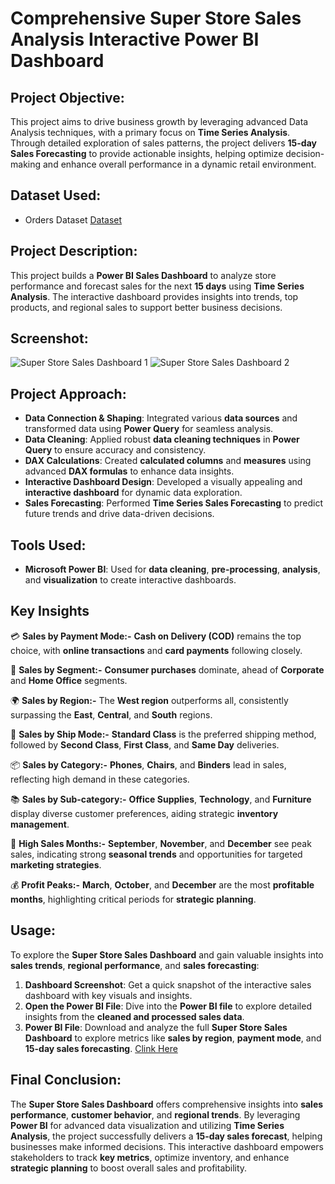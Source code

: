 # Comprehensive Super Store Sales Analysis Interactive Power BI Dashboard

## **Project Objective:**  
This project aims to drive business growth by leveraging advanced Data Analysis techniques, with a primary focus on **Time Series Analysis**. Through detailed exploration of sales patterns, the project delivers **15-day Sales Forecasting** to provide actionable insights, helping optimize decision-making and enhance overall performance in a dynamic retail environment.

## **Dataset Used:**
- Orders Dataset <a href="https://github.com/sayaniketsaini24/Super-Store-Sales-Dashboard-using-Power-BI/blob/main/SuperStore_Sales_Dataset.csv">Dataset</a>

## **Project Description:**
This project builds a **Power BI Sales Dashboard** to analyze store performance and forecast sales for the next **15 days** using **Time Series Analysis**. The interactive dashboard provides insights into trends, top products, and regional sales to support better business decisions.

## **Screenshot:**
![Super Store Sales Dashboard 1](https://github.com/user-attachments/assets/7ab75b0f-920c-49b3-aded-b73492e51170)
![Super Store Sales Dashboard 2](https://github.com/user-attachments/assets/c5d5d907-55f0-42db-a843-56530b5c4e7a)

## **Project Approach:**
- **Data Connection & Shaping**: Integrated various **data sources** and transformed data using **Power Query** for seamless analysis.
- **Data Cleaning**: Applied robust **data cleaning techniques** in **Power Query** to ensure accuracy and consistency.
- **DAX Calculations**: Created **calculated columns** and **measures** using advanced **DAX formulas** to enhance data insights.
- **Interactive Dashboard Design**: Developed a visually appealing and **interactive dashboard** for dynamic data exploration.
- **Sales Forecasting**: Performed **Time Series Sales Forecasting** to predict future trends and drive data-driven decisions.

## **Tools Used:**
- **Microsoft Power BI**: Used for **data cleaning**, **pre-processing**, **analysis**, and **visualization** to create interactive dashboards.

## **Key Insights**
💳 **Sales by Payment Mode:-** **Cash on Delivery (COD)** remains the top choice, with **online transactions** and **card payments** following closely.

🏢 **Sales by Segment:-** **Consumer purchases** dominate, ahead of **Corporate** and **Home Office** segments.

🌍 **Sales by Region:-** The **West region** outperforms all, consistently surpassing the **East**, **Central**, and **South** regions.

🚚 **Sales by Ship Mode:-** **Standard Class** is the preferred shipping method, followed by **Second Class**, **First Class**, and **Same Day** deliveries.

📦 **Sales by Category:-** **Phones**, **Chairs**, and **Binders** lead in sales, reflecting high demand in these categories.

📚 **Sales by Sub-category:-** **Office Supplies**, **Technology**, and **Furniture** display diverse customer preferences, aiding strategic **inventory management**.

📆 **High Sales Months:-** **September**, **November**, and **December** see peak sales, indicating strong **seasonal trends** and opportunities for targeted **marketing strategies**.

💰 **Profit Peaks:-** **March**, **October**, and **December** are the most **profitable months**, highlighting critical periods for **strategic planning**.

## **Usage:**
To explore the **Super Store Sales Dashboard** and gain valuable insights into **sales trends**, **regional performance**, and **sales forecasting**:
1. **Dashboard Screenshot**: Get a quick snapshot of the interactive sales dashboard with key visuals and insights.
2. **Open the Power BI File**: Dive into the **Power BI file** to explore detailed insights from the **cleaned and processed sales data**.
3. **Power BI File**: Download and analyze the full **Super Store Sales Dashboard** to explore metrics like **sales by region**, **payment mode**, and **15-day sales forecasting**. <a href="https://github.com/sayaniketsaini24/Super-Store-Sales-Dashboard-using-Power-BI/blob/main/Super%20Store%20Sales%20Dashboard%20Power%20BI.pbix">Clink Here</a>

## **Final Conclusion:**
The **Super Store Sales Dashboard** offers comprehensive insights into **sales performance**, **customer behavior**, and **regional trends**. By leveraging **Power BI** for advanced data visualization and utilizing **Time Series Analysis**, the project successfully delivers a **15-day sales forecast**, helping businesses make informed decisions. This interactive dashboard empowers stakeholders to track **key metrics**, optimize inventory, and enhance **strategic planning** to boost overall sales and profitability.
